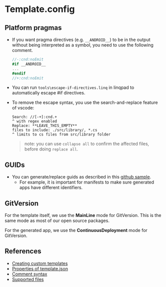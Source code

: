 ﻿# Template.config

## Platform pragmas

- If you want pragma directives (e.g. `__ANDROID__`) to be in the output without being interpreted as a symbol, you need to use the following comment.

    ```csharp
    //-:cnd:noEmit
    #if __ANDROID__
    ...
    #endif
    //+:cnd:noEmit
    ```

- You can run `tools\escape-if-directives.linq` in linqpad to automatically escape #if directives.
- To remove the escape syntax, you use the search-and-replace feature of vscode:
  ```
  Search: //[-+]:cnd.+
  ^ with regex enabled
  Replace: **LEAVE_THIS_EMPTY**
  files to include: ./src/library/, *.cs
  ^ limits to cs files from src/library folder
  ```
  > note: you can use `collapse all` to confirm the affected files, before doing `replace all`.

## GUIDs

- You can generate/replace guids as described in this [github sample](https://github.com/dotnet/dotnet-template-samples/tree/master/14-guid).
  - For example, it is important for manifests to make sure generated apps have different identifiers.

## GitVersion

For the template itself, we use the **MainLine** mode for GitVersion. This is the same mode as most of our open source packages.

For the generated app, we use the **ContinuousDeployment** mode for GitVersion.

## References

- [Creating custom templates](https://docs.microsoft.com/en-us/dotnet/core/tools/custom-templates)
- [Properties of template.json](https://github.com/dotnet/templating/wiki/Reference-for-template.json)
- [Comment syntax](https://github.com/dotnet/templating/wiki/Reference-for-comment-syntax)
- [Supported files](https://github.com/dotnet/templating/blob/5b5eb6278bd745149a57d0882d655b29d02c70f4/src/Microsoft.TemplateEngine.Orchestrator.RunnableProjects/SimpleConfigModel.cs#L387)
